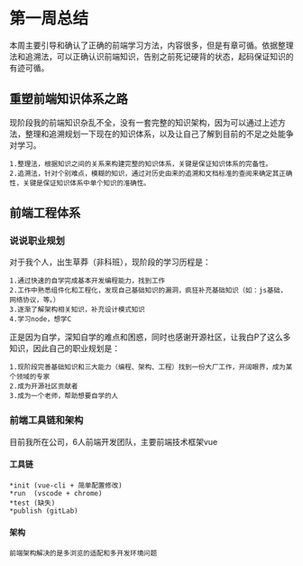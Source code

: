 # 第一周总结

本周主要引导和确认了正确的前端学习方法，内容很多，但是有章可循。依据整理法和追溯法，可以正确认识前端知识，告别之前死记硬背的状态，起码保证知识的有迹可循。

## 重塑前端知识体系之路

现阶段我的前端知识杂乱不全，没有一套完整的知识架构，因为可以通过上述方法，整理和追溯规划一下现在的知识体系，以及让自己了解到目前的不足之处能争对学习。

    1.整理法，根据知识之间的关系来构建完整的知识体系，关键是保证知识体系的完备性。
    2.追溯法，针对个别难点，模糊的知识，通过对历史由来的追溯和文档标准的查阅来确定其正确性，关键是保证知识体系中单个知识的准确性。

## 前端工程体系

### 说说职业规划

对于我个人，出生草莽（非科班），现阶段的学习历程是：

    1.通过快速的自学完成基本开发编程能力，找到工作
    2.工作中熟悉组件化和工程化，发现自己基础知识的漏洞，疯狂补充基础知识（如：js基础，网络协议，等。）
    3.逐渐了解架构相关知识，补充设计模式知识
    4.学习node，想学C

正是因为自学，深知自学的难点和困惑，同时也感谢开源社区，让我白P了这么多知识，因此自己的职业规划是：

    1.现阶段完善基础知识和三大能力（编程、架构、工程）找到一份大厂工作，开阔眼界，成为某个领域的专家
    2.成为开源社区贡献者
    3.成为一个老师，帮助想要自学的人

### 前端工具链和架构

目前我所在公司，6人前端开发团队，主要前端技术框架vue

#### 工具链

    *init (vue-cli + 简单配置修改)
    *run  (vscode + chrome)
    *test (缺失)
    *publish (gitLab)

#### 架构

    前端架构解决的是多浏览的适配和多开发环境问题
